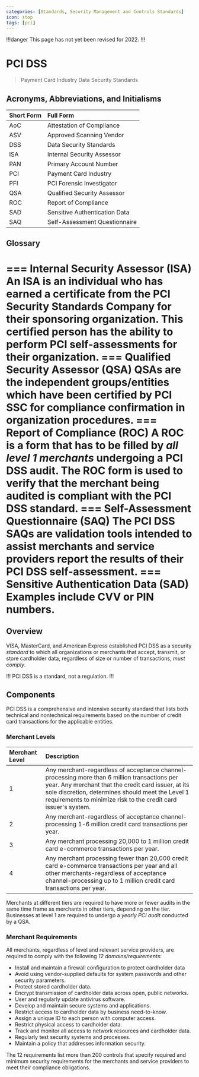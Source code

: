 ```yaml
---
categories: [Standards, Security Management and Controls Standards]
icon: stop
tags: [pci]
---
```


!!!danger
This page has not yet been revised for 2022.
!!!

# PCI DSS

> Payment Card Industry Data Security Standards

## Acronyms, Abbreviations, and Initialisms

Short Form | Full Form
:--- | :---
AoC | Attestation of Compliance
ASV | Approved Scanning Vendor
DSS | Data Security Standards
ISA | Internal Security Assessor
PAN | Primary Account Number
PCI | Payment Card Industry
PFI | PCI Forensic Investigator
QSA |	Qualified Security Assessor
ROC |	Report of Compliance
SAD |	Sensitive Authentication Data
SAQ |	Self-Assessment Questionnaire

## Glossary

=== Internal Security Assessor (ISA)
An ISA is an individual who has earned a certificate from the PCI Security Standards Company for their sponsoring organization. This certified person has the ability to perform PCI self-assessments for their organization.
=== Qualified Security Assessor (QSA)
QSAs are the independent groups/entities which have been certified by PCI SSC for compliance confirmation in organization procedures.
=== Report of Compliance (ROC)
A ROC is a form that has to be filled by *all level 1 merchants* undergoing a PCI DSS audit. The ROC form is used to verify that the merchant being audited is compliant with the PCI DSS standard.
=== Self-Assessment Questionnaire (SAQ)
The PCI DSS SAQs are validation tools intended to assist merchants and service providers report the results of their PCI DSS self-assessment.
=== Sensitive Authentication Data (SAD)
Examples include CVV or PIN numbers.
===

## Overview

VISA, MasterCard, and American Express established PCI DSS as a security *standard* to which all organizations or merchants that accept, transmit, or store cardholder data, regardless of size or number of transactions, *must comply*.

!!!
PCI DSS is a standard, not a regulation.
!!!

## Components

PCI DSS is a comprehensive and intensive security standard that lists both technical and nontechnical requirements based on the number of credit card transactions for the applicable entities.

### Merchant Levels

Merchant Level | Description
:--- | :---
1 | Any merchant-regardless of acceptance channel-processing more than 6 million transactions per year. Any merchant that the credit card issuer, at its sole discretion, determines should meet the Level 1 requirements to minimize risk to the credit card issuer's system.
2 | Any merchant-regardless of acceptance channel-processing 1-6 million credit card transactions per year.
3 | Any merchant processing 20,000 to 1 million credit card e-commerce transactions per year.
4 | Any merchant processing fewer than 20,000 credit card e-commerce transactions per year and all other merchants-regardless of acceptance channel-processing up to 1 million credit card transactions per year.

Merchants at different tiers are required to have more or fewer audits in the same time frame as merchants in other tiers, depending on the tier. Businesses at level 1 are required to undergo a *yearly PCI audit* conducted by a QSA.

### Merchant Requirements

All merchants, regardless of level and relevant service providers, are required to comply with the following *12 domains/requirements*:

- Install and maintain a firewall configuration to protect cardholder data
- Avoid using vendor-supplied defaults for system passwords and other security parameters.
- Protect stored cardholder data.
- Encrypt transmission of cardholder data across open, public networks.
- User and regularly update antivirus software.
- Develop and maintain secure systems and applications.
- Restrict access to cardholder data by business need-to-know.
- Assign a unique ID to each person with computer access.
- Restrict physical access to cardholder data.
- Track and monitor all access to network resources and cardholder data.
- Regularly test security systems and processes.
- Maintain a policy that addresses information security.

The 12 requirements list more than 200 controls that specify required and minimum security requirements for the merchants and service providers to meet their compliance obligations.
